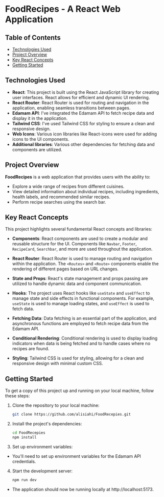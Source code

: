 <!-- Title -->
# FoodRecipes - A React Web Application


<!-- Table of Contents -->
## Table of Contents

- [Technologies Used](#technologies-used)
- [Project Overview](#project-overview)
- [Key React Concepts](#key-react-concepts)
- [Getting Started](#getting-started)


<!-- Technologies Used -->
## Technologies Used

- **React**: This project is built using the React JavaScript library for creating user interfaces. React allows for efficient and dynamic UI rendering.
- **React Router**: React Router is used for routing and navigation in the application, enabling seamless transitions between pages.
- **Edamam API**: I've integrated the Edamam API to fetch recipe data and display it in the application.
- **Tailwind CSS**: I've used Tailwind CSS for styling to ensure a clean and responsive design.
- **Web Icons**: Various icon libraries like React-icons were used for adding icons to the UI components.
- **Additional libraries**: Various other dependencies for fetching data and components are utilized.

<!-- Project Overview -->
## Project Overview

**FoodRecipes** is a web application that provides users with the ability to:

- Explore a wide range of recipes from different cuisines.
- View detailed information about individual recipes, including ingredients, health labels, and recommended similar recipes.
- Perform recipe searches using the search bar.

<!-- Key React Concepts -->
## Key React Concepts

This project highlights several fundamental React concepts and libraries:

- **Components**: React components are used to create a modular and reusable structure for the UI. Components like `Navbar`, `Footer`, `RecipeCard`, `Searchbar`, and more are used throughout the application.

- **React Router**: React Router is used to manage routing and navigation within the application. The `<Routes>` and `<Route>` components enable the rendering of different pages based on URL changes.

- **State and Props**: React's state management and props passing are utilized to handle dynamic data and component communication.

- **Hooks**: The project uses React hooks like `useState` and `useEffect` to manage state and side effects in functional components. For example, `useState` is used to manage loading states, and `useEffect` is used to fetch data.

- **Fetching Data**: Data fetching is an essential part of the application, and asynchronous functions are employed to fetch recipe data from the Edamam API.

- **Conditional Rendering**: Conditional rendering is used to display loading indicators when data is being fetched and to handle cases where no recipes are found.

- **Styling**: Tailwind CSS is used for styling, allowing for a clean and responsive design with minimal custom CSS.

<!-- Getting Started -->
## Getting Started

To get a copy of this project up and running on your local machine, follow these steps:

1. Clone the repository to your local machine:

   ```bash
   git clone https://github.com/alisiahi/FoodRecepies.git

2. Install the project's dependencies:

   ```bash
   cd FoodRecepies
   npm install

3. Set up environment variables:

  - You'll need to set up environment variables for the Edamam API credentials.
 
4. Start the development server:

   ```bash
   npm run dev
  - The application should now be running locally at http://localhost:5173.

